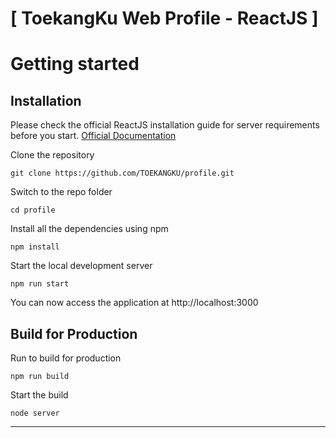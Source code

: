 # [ ToekangKu Web Profile - ReactJS ]


# Getting started

## Installation

Please check the official ReactJS installation guide for server requirements before you start. [Official Documentation](https://legacy.reactjs.org/docs/getting-started.html)

Clone the repository

    git clone https://github.com/TOEKANGKU/profile.git

Switch to the repo folder

    cd profile

Install all the dependencies using npm

    npm install

Start the local development server

    npm run start

You can now access the application at http://localhost:3000


## Build for Production

Run to build for production

    npm run build
    
Start the build 

    node server

----------